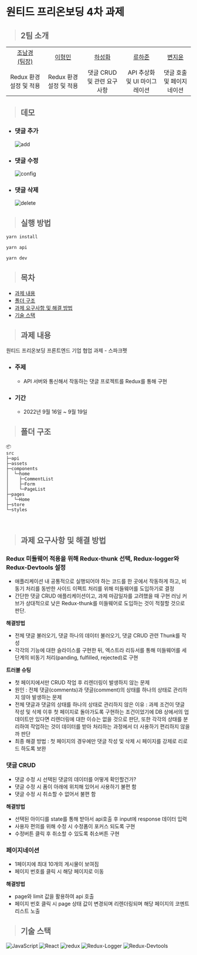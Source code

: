 # 원티드 프리온보딩 4차 과제

> ## 2팀 소개

<table>
  <tr>
    <td height="50px" align="center"><a href="https://github.com/nknkcho">조남경<br>(팀장)</a></td>
    <td height="50px" align="center"><a href="https://github.com/
hyoungqu23">이형민</a></td>
    <td height="50px" align="center"><a href="https://github.com/hasunghwa">하성화</a></td>
    <td height="50px" align="center"><a href="https://github.com/HaJunRyu">류하준</a></td>
    <td height="50px" align="center"><a href="https://github.com/
wldbszpflrxj">변지윤</a></td>
  </tr>
  <tr>
    <td align="center">Redux 환경 설정 및 적용</td>
    <td align="center">Redux 환경 설정 및 적용</td>
    <td align="center">댓글 CRUD 및 관련 요구사항</td>
    <td align="center">API 추상화 및 UI 마이그레이션</td>
    <td align="center">댓글 호출 및 페이지네이션</td>
  </tr>
</table>

> ## 데모

- ### 댓글 추가

  ![add](https://user-images.githubusercontent.com/15073430/190943256-d514bfda-a8f8-4d83-ab31-7517ffb6bf9b.gif)

- ### 댓글 수정

  ![config](https://user-images.githubusercontent.com/15073430/190943293-095325ac-2253-4786-872f-c3dc704b61fa.gif)

- ### 댓글 삭제
  ![delete](https://user-images.githubusercontent.com/15073430/190943298-2e95cdf5-2ad3-4c4f-8711-ab488ed63e43.gif)

> ## 실행 방법

```sh
yarn install

yarn api

yarn dev
```

> ## 목차

- [과제 내용](#과제-내용)
- [폴더 구조](#폴더-구조)
- [과제 요구사항 및 해결 방법](#과제-요구사항-및-해결-방법)
- [기술 스택](#기술-스택)

> ## 과제 내용

원티드 프리온보딩 프론트엔드 기업 협업 과제 - 스파크펫

- ### 주제

  - API 서버와 통신해서 작동하는 댓글 프로젝트를 Redux를 통해 구현

- ### 기간
  - 2022년 9월 16일 ~ 9월 19일

> ## 폴더 구조

```
📦
src
├─api
├─assets
├─components
│  └─home
│    ├─CommentList
│    ├─Form
│    └─PageList
├─pages
│  └─Home
├─store
└─styles

```

<br/>

> ## 과제 요구사항 및 해결 방법

### Redux 미들웨어 적용을 위해 Redux-thunk 선택, Redux-logger와 Redux-Devtools 설정

- 애플리케이션 내 공통적으로 실행되어야 하는 코드를 한 곳에서 작동하게 하고, 비동기 처리를 동반한 사이드 이펙트 처리를 위해 미들웨어를 도입하기로 결정
- 간단한 댓글 CRUD 애플리케이션이고, 과제 마감일자를 고려했을 때 구현 러닝 커브가 상대적으로 낮은 Redux-thunk를 미들웨어로 도입하는 것이 적절할 것으로 판단.

**해결방법**

- 전체 댓글 불러오기, 댓글 하나의 데이터 불러오기, 댓글 CRUD 관련 Thunk를 작성
- 각각의 기능에 대한 슬라이스를 구현한 뒤, 엑스트라 리듀서를 통해 미들웨어를 세 단계의 비동기 처리(panding, fulfilled, rejected)로 구현

**트러블 슈팅**

- 첫 페이지에서만 CRUD 작업 후 리렌더링이 발생하지 않는 문제
- 원인 : 전체 댓글(comments)과 댓글(comment)의 상태를 하나의 상태로 관리하지 않아 발생하는 문제
- 전체 댓글과 댓글의 상태를 하나의 상태로 관리하지 않은 이유 : 과제 조건이 댓글 작성 및 삭제 이후 첫 페이지로 돌아가도록 구현하는 조건이었기에 DB 상에서의 업데이트만 있다면 리렌더링에 대한 이슈는 없을 것으로 판단, 또한 각각의 상태를 분리하여 작업하는 것이 데이터를 받아 처리하는 과정에서 더 사용하기 편리하지 않을까 판단
- 최종 해결 방법 : 첫 페이지의 경우에만 댓글 작성 및 삭제 시 페이지를 강제로 리로드 하도록 보완

### 댓글 CRUD

- 댓글 수정 시 선택된 댓글의 데이터를 어떻게 확인할건가?
- 댓글 수정 시 폼이 아래에 위치해 있어서 사용하기 불편 함
- 댓글 수정 시 취소할 수 없어서 불편 함

**해결방법**

- 선택된 아이디를 state를 통해 받아서 api호출 후 input에 response 데이터 입력
- 사용자 편의를 위해 수정 시 수정폼이 포커스 되도록 구현
- 수정버튼 클릭 후 취소할 수 있도록 취소버튼 구현

### 페이지네이션

- 1페이지에 최대 10개의 게시물이 보여짐
- 페이지 번호를 클릭 시 해당 페이지로 이동

**해결방법**

- page와 limit 값을 활용하여 api 호출
- 페이지 번호 클릭 시 page 상태 값이 변경되며 리렌더링되며 해당 페이지의 코멘트 리스트 노출

> ## 기술 스택

![JavaScript](https://img.shields.io/badge/JavaScript-F7DF1E?style=for-the-badge&logo=javascript&logoColor=black)
![React](https://img.shields.io/badge/React-20232A?style=for-the-badge&logo=react&logoColor=61DAFB)
![redux](https://img.shields.io/badge/Redux-D26AC2?style=for-the-badge&logo=emotion&logoColor=white)
![Redux-Logger](https://img.shields.io/badge/Redux--Logger-0081CB?style=for-the-badge&logo=material-ui&logoColor=white)
![Redux-Devtools](https://img.shields.io/badge/Redux--Devtools-61dafb?style=for-the-badge&logo=Context-API&logoColor=white)
